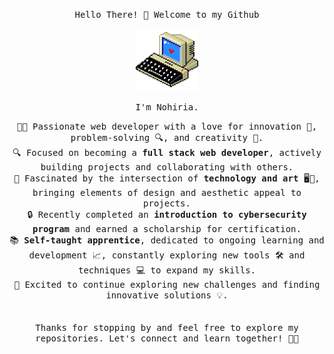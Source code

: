 

<div align="center"> 

<samp>Hello There! :wave: Welcome to my Github</samp>

<img src="6o0.gif" width="100px">

<samp>I'm Nohiria.</samp>

<samp>👩‍💻 Passionate web developer with a love for innovation 🚀, problem-solving 🔍, and creativity 🎨.<br>🔍 Focused on becoming a **full stack web developer**, actively building projects and collaborating with others.<br>🤩 Fascinated by the intersection of **technology and art** 🖥️🎨, bringing elements of design and aesthetic appeal to projects.<br>🔒 Recently completed an **introduction to cybersecurity program** and earned a scholarship for certification.<br>📚 **Self-taught apprentice**, dedicated to ongoing learning and development 📈, constantly exploring new tools 🛠️ and techniques 💻 to expand my skills.<br>🚀 Excited to continue exploring new challenges and finding innovative solutions 💡.<br><br><br>
Thanks for stopping by and feel free to explore my repositories. Let's connect and learn together! 🚀🌟</samo>
</div>


<!--
**nohiria/nohiria** is a ✨ _special_ ✨ repository because its `README.md` (this file) appears on your GitHub profile.

Here are some ideas to get you started:

- 🔭 I’m currently working on ...
- 🌱 I’m currently learning ...
- 👯 I’m looking to collaborate on ...
- 🤔 I’m looking for help with ...
- 💬 Ask me about ...
- 📫 How to reach me: ...
- 😄 Pronouns: ...
- ⚡ Fun fact: ...
-->
